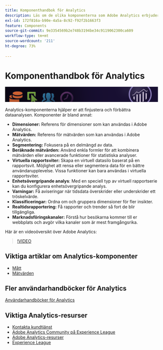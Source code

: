 ```yaml
---
title: Komponenthandbok för Analytics
description: Läs om de olika komponenterna som Adobe Analytics erbjuder.
exl-id: 172f816a-b90e-4a5a-8c92-f92f2b1663f3
feature: Components
source-git-commit: 9e3354569b2e748b3194be34c9119062300ca609
workflow-type: tm+mt
source-wordcount: '211'
ht-degree: 73%

---
```


# Komponenthandbok för Analytics

![Banderoll](../../assets/doc_banner_components.png)

Analytics-komponenterna hjälper er att finjustera och förbättra dataanalysen. Komponenter är bland annat:

* **Dimensioner:** Referens för dimensioner som kan användas i Adobe Analytics.
* **Mätvärden:** Referens för mätvärden som kan användas i Adobe Analytics.
* **Segmentering:** Fokusera på en delmängd av data.
* **Beräknade mätvärden:** Använd enkla formler för att kombinera mätvärden eller avancerade funktioner för statistiska analyser.
* **Virtuella rapportsviter:** Skapa en virtuell datasilo baserat på en rapportsvit. Möjlighet att rensa eller segmentera data för en bättre användarupplevelse. Vissa funktioner kan bara användas i virtuella rapportsviter.
* **Enhetsövergripande analys**: Med en speciell typ av virtuell rapportserie kan du konfigurera enhetsövergripande analys.
* **Varningar:** Få aviseringar när tidsdata överskrider eller underskrider ett tröskelvärde.
* **Klassificeringar:** Ordna om och gruppera dimensioner för fler insikter.
* **Realtidsrapportering:** Få rapporter och trender så fort de blir tillgängliga.
* **Marknadsföringskanaler:** Förstå hur besökarna kommer till er webbplats och avgör vilka kanaler som är mest framgångsrika.

Här är en videoöversikt över Adobe Analytics:

>[!VIDEO](https://video.tv.adobe.com/v/27429/?quality=12)

## Viktiga artiklar om Analytics-komponenter

* [Mått](dimensions/overview.md)
* [Mätvärden](metrics/overview.md)

## Fler användarhandböcker för Analytics

[Användarhandböcker för Analytics](https://experienceleague.adobe.com/docs/analytics.html)

## Viktiga Analytics-resurser

* [Kontakta kundtjänst](https://experienceleague.adobe.com/?support-solution=Analytics&amp;lang=sv#support)
* [Adobe Analytics Community på Experience League](https://experienceleaguecommunities.adobe.com/t5/adobe-analytics/ct-p/adobe-analytics-community)
* [Adobe Analytics-resurser](https://experienceleaguecommunities.adobe.com/t5/adobe-analytics-discussions/adobe-analytics-resources/m-p/276666)
* [Experience League](https://landing.adobe.com/experience-league/)
